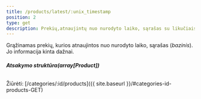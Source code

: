 ```yaml
---
title: /products/latest/:unix_timestamp
position: 2
type: get
description: Prekių,atnaujintų nuo nurodyto laiko, sąrašas su likučiais
---
```

Grąžinamas prekių, kurios atnaujintos nuo nurodyto laiko, sąrašas (*bazinis*). Jo informacija kinta dažnai.

###### **Atsakymo struktūra(array[Product])**
Žiūrėti: [/categories/:id/products]({{ site.baseurl }}/#categories-id-products-GET)
